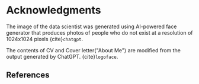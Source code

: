 # Acknowledgments

The image of the data scientist was generated using AI-powered face generator that produces photos of people who do not exist at a resolution of 1024x1024 pixels {cite}`chatgpt`.

The contents of CV and Cover letter("About Me") are modified from the output generated by ChatGPT. {cite}`logoface`.

## References

```{bibliography}
```
